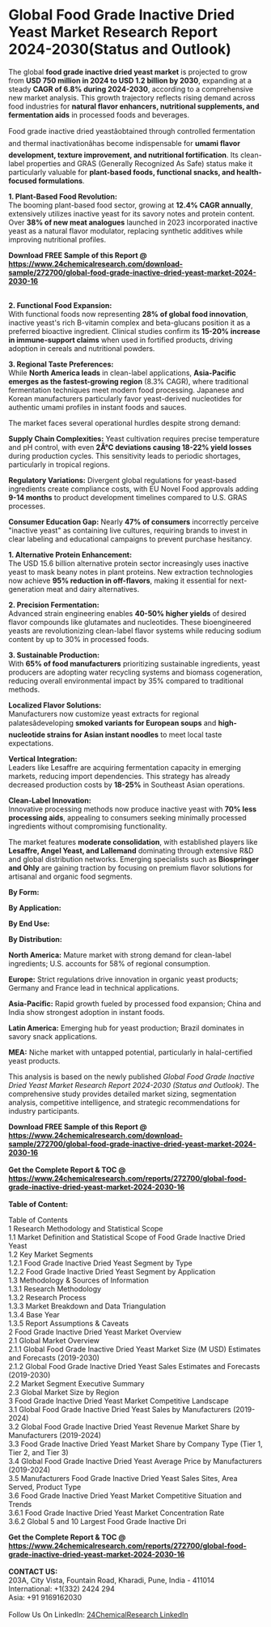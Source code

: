 <h1>Global Food Grade Inactive Dried Yeast Market Research Report 2024-2030(Status and Outlook)</h1><p>The global <strong>food grade inactive dried yeast market</strong> is projected to grow from <strong>USD 750 million in 2024 to USD 1.2 billion by 2030</strong>, expanding at a steady <strong>CAGR of 6.8% during 2024-2030</strong>, according to a comprehensive new market analysis. This growth trajectory reflects rising demand across food industries for <strong>natural flavor enhancers, nutritional supplements, and fermentation aids</strong> in processed foods and beverages.</p><p>Food grade inactive dried yeastâobtained through controlled fermentation and thermal inactivationâhas become indispensable for <strong>umami flavor development, texture improvement, and nutritional fortification</strong>. Its clean-label properties and GRAS (Generally Recognized As Safe) status make it particularly valuable for <strong>plant-based foods, functional snacks, and health-focused formulations</strong>.</p><p><strong>1. Plant-Based Food Revolution:</strong><br>
The booming plant-based food sector, growing at <strong>12.4% CAGR annually</strong>, extensively utilizes inactive yeast for its savory notes and protein content. Over <strong>38% of new meat analogues</strong> launched in 2023 incorporated inactive yeast as a natural flavor modulator, replacing synthetic additives while improving nutritional profiles.</p><div><b>Download FREE Sample of this Report @ 
            <a href="https://www.24chemicalresearch.com/download-sample/272700/global-food-grade-inactive-dried-yeast-market-2024-2030-16">
            https://www.24chemicalresearch.com/download-sample/272700/global-food-grade-inactive-dried-yeast-market-2024-2030-16</a></b></div><br><p><strong>2. Functional Food Expansion:</strong><br>
With functional foods now representing <strong>28% of global food innovation</strong>, inactive yeast's rich B-vitamin complex and beta-glucans position it as a preferred bioactive ingredient. Clinical studies confirm its <strong>15-20% increase in immune-support claims</strong> when used in fortified products, driving adoption in cereals and nutritional powders.</p><p><strong>3. Regional Taste Preferences:</strong><br>
While <strong>North America leads</strong> in clean-label applications, <strong>Asia-Pacific emerges as the fastest-growing region</strong> (8.3% CAGR), where traditional fermentation techniques meet modern food processing. Japanese and Korean manufacturers particularly favor yeast-derived nucleotides for authentic umami profiles in instant foods and sauces.</p><p>The market faces several operational hurdles despite strong demand:</p><p><strong>Supply Chain Complexities:</strong> Yeast cultivation requires precise temperature and pH control, with even <strong>2Â°C deviations causing 18-22% yield losses</strong> during production cycles. This sensitivity leads to periodic shortages, particularly in tropical regions.</p><p><strong>Regulatory Variations:</strong> Divergent global regulations for yeast-based ingredients create compliance costs, with EU Novel Food approvals adding <strong>9-14 months</strong> to product development timelines compared to U.S. GRAS processes.</p><p><strong>Consumer Education Gap:</strong> Nearly <strong>47% of consumers</strong> incorrectly perceive "inactive yeast" as containing live cultures, requiring brands to invest in clear labeling and educational campaigns to prevent purchase hesitancy.</p><p><strong>1. Alternative Protein Enhancement:</strong><br>
The USD 15.6 billion alternative protein sector increasingly uses inactive yeast to mask beany notes in plant proteins. New extraction technologies now achieve <strong>95% reduction in off-flavors</strong>, making it essential for next-generation meat and dairy alternatives.</p><p><strong>2. Precision Fermentation:</strong><br>
Advanced strain engineering enables <strong>40-50% higher yields</strong> of desired flavor compounds like glutamates and nucleotides. These bioengineered yeasts are revolutionizing clean-label flavor systems while reducing sodium content by up to 30% in processed foods.</p><p><strong>3. Sustainable Production:</strong><br>
With <strong>65% of food manufacturers</strong> prioritizing sustainable ingredients, yeast producers are adopting water recycling systems and biomass cogeneration, reducing overall environmental impact by 35% compared to traditional methods.</p><p><strong>Localized Flavor Solutions:</strong><br>
    Manufacturers now customize yeast extracts for regional palatesâdeveloping <strong>smoked variants for European soups</strong> and <strong>high-nucleotide strains for Asian instant noodles</strong> to meet local taste expectations.</p><p><strong>Vertical Integration:</strong><br>
    Leaders like Lesaffre are acquiring fermentation capacity in emerging markets, reducing import dependencies. This strategy has already decreased production costs by <strong>18-25%</strong> in Southeast Asian operations.</p><p><strong>Clean-Label Innovation:</strong><br>
    Innovative processing methods now produce inactive yeast with <strong>70% less processing aids</strong>, appealing to consumers seeking minimally processed ingredients without compromising functionality.</p><p>The market features <strong>moderate consolidation</strong>, with established players like <strong>Lesaffre, Angel Yeast, and Lallemand</strong> dominating through extensive R&amp;D and global distribution networks. Emerging specialists such as <strong>Biospringer and Ohly</strong> are gaining traction by focusing on premium flavor solutions for artisanal and organic food segments.</p><p><strong>By Form:</strong></p><p><strong>By Application:</strong></p><p><strong>By End Use:</strong></p><p><strong>By Distribution:</strong></p><p><strong>North America:</strong> Mature market with strong demand for clean-label ingredients; U.S. accounts for 58% of regional consumption.</p><p><strong>Europe:</strong> Strict regulations drive innovation in organic yeast products; Germany and France lead in technical applications.</p><p><strong>Asia-Pacific:</strong> Rapid growth fueled by processed food expansion; China and India show strongest adoption in instant foods.</p><p><strong>Latin America:</strong> Emerging hub for yeast production; Brazil dominates in savory snack applications.</p><p><strong>MEA:</strong> Niche market with untapped potential, particularly in halal-certified yeast products.</p><p>This analysis is based on the newly published <em>Global Food Grade Inactive Dried Yeast Market Research Report 2024-2030 (Status and Outlook)</em>. The comprehensive study provides detailed market sizing, segmentation analysis, competitive intelligence, and strategic recommendations for industry participants.</p><div><b>Download FREE Sample of this Report @ 
            <a href="https://www.24chemicalresearch.com/download-sample/272700/global-food-grade-inactive-dried-yeast-market-2024-2030-16">
            https://www.24chemicalresearch.com/download-sample/272700/global-food-grade-inactive-dried-yeast-market-2024-2030-16</a></b></div><br><div><b>Get the Complete Report & TOC @ 
            <a href="https://www.24chemicalresearch.com/reports/272700/global-food-grade-inactive-dried-yeast-market-2024-2030-16">
            https://www.24chemicalresearch.com/reports/272700/global-food-grade-inactive-dried-yeast-market-2024-2030-16</a></b></div><br>
            <b>Table of Content:</b><p>Table of Contents<br />
1 Research Methodology and Statistical Scope<br />
1.1 Market Definition and Statistical Scope of Food Grade Inactive Dried Yeast<br />
1.2 Key Market Segments<br />
1.2.1 Food Grade Inactive Dried Yeast Segment by Type<br />
1.2.2 Food Grade Inactive Dried Yeast Segment by Application<br />
1.3 Methodology & Sources of Information<br />
1.3.1 Research Methodology<br />
1.3.2 Research Process<br />
1.3.3 Market Breakdown and Data Triangulation<br />
1.3.4 Base Year<br />
1.3.5 Report Assumptions & Caveats<br />
2 Food Grade Inactive Dried Yeast Market Overview<br />
2.1 Global Market Overview<br />
2.1.1 Global Food Grade Inactive Dried Yeast Market Size (M USD) Estimates and Forecasts (2019-2030)<br />
2.1.2 Global Food Grade Inactive Dried Yeast Sales Estimates and Forecasts (2019-2030)<br />
2.2 Market Segment Executive Summary<br />
2.3 Global Market Size by Region<br />
3 Food Grade Inactive Dried Yeast Market Competitive Landscape<br />
3.1 Global Food Grade Inactive Dried Yeast Sales by Manufacturers (2019-2024)<br />
3.2 Global Food Grade Inactive Dried Yeast Revenue Market Share by Manufacturers (2019-2024)<br />
3.3 Food Grade Inactive Dried Yeast Market Share by Company Type (Tier 1, Tier 2, and Tier 3)<br />
3.4 Global Food Grade Inactive Dried Yeast Average Price by Manufacturers (2019-2024)<br />
3.5 Manufacturers Food Grade Inactive Dried Yeast Sales Sites, Area Served, Product Type<br />
3.6 Food Grade Inactive Dried Yeast Market Competitive Situation and Trends<br />
3.6.1 Food Grade Inactive Dried Yeast Market Concentration Rate<br />
3.6.2 Global 5 and 10 Largest Food Grade Inactive Dri</p><div><b>Get the Complete Report & TOC @ 
            <a href="https://www.24chemicalresearch.com/reports/272700/global-food-grade-inactive-dried-yeast-market-2024-2030-16">
            https://www.24chemicalresearch.com/reports/272700/global-food-grade-inactive-dried-yeast-market-2024-2030-16</a></b></div><br><b>CONTACT US:</b><br>
            203A, City Vista, Fountain Road, Kharadi, Pune, India - 411014<br>
            International: +1(332) 2424 294<br>
            Asia: +91 9169162030 <br><br>
            Follow Us On LinkedIn: <a href="https://www.linkedin.com/company/24chemicalresearch/">24ChemicalResearch LinkedIn</a>
